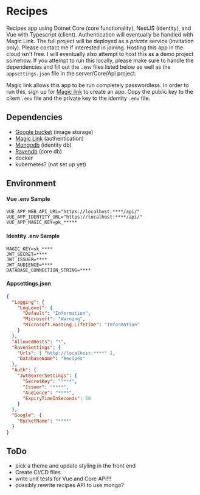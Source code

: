 # Recipes

Recipes app using Dotnet Core (core functionality), NestJS (identity), and Vue with Typescript (client). Authentication will eventually be handled with Magic Link. The full project will be deployed as a *private* service (invitation only). Please contact me if interested in joining. Hosting this app in the cloud isn't free. I will eventually also attempt to host this as a demo project somehow. If you attempt to run this locally, please make sure to handle the dependencies and fill out the `.env` files listed below as well as the `appsettings.json` file in the server/Core/Api project.

Magic link allows this app to be run completely passwordless. In order to run this, sign up for [Magic link](https://dashboard.magic.link/signup) to create an app. Copy the public key to the client `.env` file and the private key to the identity `.env` file.

## Dependencies

- [Google bucket](https://console.cloud.google.com/storage/browser) (image storage)
- [Magic Link](https://dashboard.magic.link/signup) (authentication)
- [Mongodb](https://www.mongodb.com/cloud/atlas) (identity db)
- [Ravendb](https://ravendb.net/) (core db)
- docker
- kubernetes? (not set up yet)

## Environment

#### Vue .env Sample

```.env
VUE_APP_WEB_API_URL="https://localhost:****/api/"
VUE_APP_IDENTITY_URL="https://localhost:****/api/"
VUE_APP_MAGIC_KEY=pk_*****
```

#### Identity .env Sample

```.env
MAGIC_KEY=sk_****
JWT_SECRET=****
JWT_ISSUER=****
JWT_AUDIENCE=****
DATABASE_CONNECTION_STRING=****
```

#### Appsettings.json

```json
{
  "Logging": {
    "LogLevel": {
      "Default": "Information",
      "Microsoft": "Warning",
      "Microsoft.Hosting.Lifetime": "Information"
    }
  },
  "AllowedHosts": "*",
  "RavenSettings": {
    "Urls": [ "http://localhost:****" ],
    "DatabaseName": "Recipes"
  },
  "Auth": {
    "JwtBearerSettings": {
      "SecretKey": "****",
      "Issuer": "****",
      "Audience": "****",
      "ExpiryTimeInSeconds": 60
    }
  },
  "Google": {
    "BucketName": "****" 
  }
}
```

## ToDo

- pick a theme and update styling in the front end
- Create CI/CD files
- write unit tests for Vue and Core API!!!
- possibly rewrite recipes API to use mongo?
